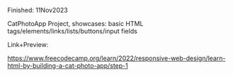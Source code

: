 Finished: 11Nov2023

CatPhotoApp Project, showcases: basic HTML tags/elements/links/lists/buttons/input fields

Link+Preview:

https://www.freecodecamp.org/learn/2022/responsive-web-design/learn-html-by-building-a-cat-photo-app/step-1
